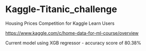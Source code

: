 # Kaggle-Titanic_challenge

Housing Prices Competition for Kaggle Learn Users

https://www.kaggle.com/c/home-data-for-ml-course/overview

Current model using XGB regressor - accuracy score of 80.38%
